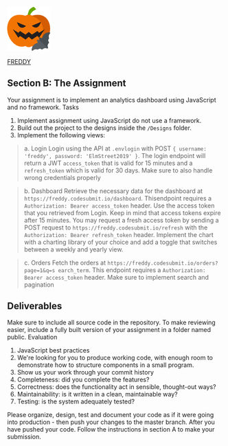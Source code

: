 [ <img src="public/src/image/Freddys_Logo.svg" width="100" /> ](https://tekporlipos.github.io/FE_Submission02/public/login.html)


[ FREDDY ](https://tekporlipos.github.io/FE_Submission02/public/login.html)


## Section B: The Assignment
Your assignment is to implement an analytics dashboard using
JavaScript and no framework.
Tasks
1. Implement assignment using JavaScript do not use a
framework.
2. Build out the project to the designs inside
the `/Designs` folder.
3. Implement the following views:

> a. Login
Login using the API at `.envlogin` with POST `{
username: 'freddy', password: 'ElmStreet2019' }`. The
login endpoint will return a JWT `access_token` that is
valid for 15 minutes and a `refresh_token` which is
valid for 30 days. Make sure to also handle wrong
credentials properly

> b. Dashboard
Retrieve the necessary data for the dashboard
at `https://freddy.codesubmit.io/dashboard`. Thisendpoint requires a `Authorization: Bearer
access_token` header. Use the access token that you
retrieved from Login. Keep in mind that access tokens
expire after 15 minutes. You may request a fresh
access token by sending a POST request
to `https://freddy.codesubmit.io/refresh` with
the `Authorization: Bearer refresh_token` header.
Implement the chart with a charting library of your
choice and add a toggle that switches between a
weekly and yearly view.

>c. Orders
Fetch the orders
at `https://freddy.codesubmit.io/orders?page=1&q=s
earch_term`. This endpoint requires a `Authorization:
Bearer access_token` header. Make sure to implement
search and pagination

## Deliverables
Make sure to include all source code in the repository.
To make reviewing easier, include a fully built version of your
assignment in a folder named public.
Evaluation
1. JavaScript best practices
2. We're looking for you to produce working code, with
enough room to demonstrate how to structure
components in a small program.
3. Show us your work through your commit history
4. Completeness: did you complete the features?
5. Correctness: does the functionality act in sensible,
thought-out ways?
6. Maintainability: is it written in a clean, maintainable way?
7. Testing: is the system adequately tested?

Please organize, design, test and document your code as if it
were going into production - then push your changes to the
master branch. After you have pushed your code. Follow the
instructions in section A to make your submission.
